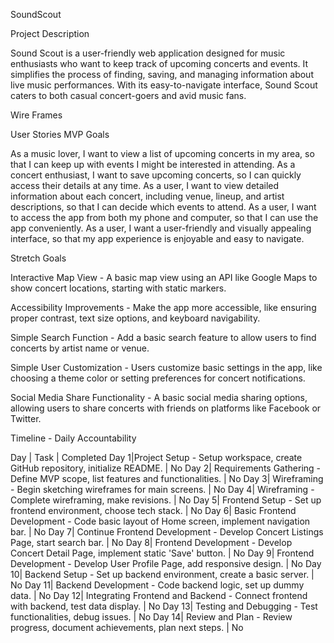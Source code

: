 SoundScout

Project Description

Sound Scout is a user-friendly web application designed for music enthusiasts who want to keep track of upcoming concerts and events. It simplifies the process of finding, saving, and managing information about live music performances. With its easy-to-navigate interface, Sound Scout caters to both casual concert-goers and avid music fans.

Wire Frames



User Stories
MVP Goals

As a music lover, I want to view a list of upcoming concerts in my area, so that I can keep up with events I might be interested in attending. 
As a concert enthusiast, I want to save upcoming concerts, so I can quickly access their details at any time. 
As a user, I want to view detailed information about each concert, including venue, lineup, and artist descriptions, so that I can decide which events to attend. 
As a user, I want to access the app from both my phone and computer, so that I can use the app conveniently. 
As a user, I want a user-friendly and visually appealing interface, so that my app experience is enjoyable and easy to navigate.

Stretch Goals

Interactive Map View - A basic map view using an API like Google Maps to show concert locations, starting with static markers.

Accessibility Improvements - Make the app more accessible, like ensuring proper contrast, text size options, and keyboard navigability.

Simple Search Function - Add a basic search feature to allow users to find concerts by artist name or venue.

Simple User Customization - Users customize basic settings in the app, like choosing a theme color or setting preferences for concert notifications.

Social Media Share Functionality - A basic social media sharing options, allowing users to share concerts with friends on platforms like Facebook or Twitter.

Timeline - Daily Accountability

Day	 |                                      Task	                                               |    Completed
Day 1|Project Setup - Setup workspace, create GitHub repository, initialize README.	               |        No
Day 2|	Requirements Gathering - Define MVP scope, list features and functionalities.	           |        No
Day 3|	Wireframing - Begin sketching wireframes for main screens.	                               |        No
Day 4|	Wireframing - Complete wireframing, make revisions.	                                       |        No
Day 5|	Frontend Setup - Set up frontend environment, choose tech stack.	                       |        No
Day 6|	Basic Frontend Development - Code basic layout of Home screen, implement navigation bar.   |        No
Day 7|	Continue Frontend Development - Develop Concert Listings Page, start search bar.	       |        No
Day 8|	Frontend Development - Develop Concert Detail Page, implement static 'Save' button.	       |        No
Day 9|	Frontend Development - Develop User Profile Page, add responsive design.	               |        No
Day 10|	Backend Setup - Set up backend environment, create a basic server.	                       |        No
Day 11|	Backend Development - Code backend logic, set up dummy data.	                           |        No
Day 12|	Integrating Frontend and Backend - Connect frontend with backend, test data display.	   |        No
Day 13|	Testing and Debugging - Test functionalities, debug issues.	                               |        No
Day 14|	Review and Plan - Review progress, document achievements, plan next steps.	               |        No
